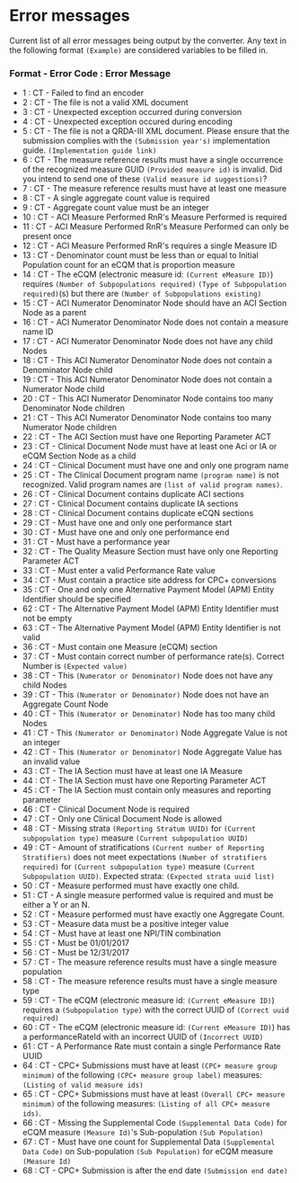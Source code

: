 # Error messages
Current list of all error messages being output by the converter.
Any text in the following format `(Example)` are considered variables to be filled in.

### Format - Error Code : Error Message
* 1 : CT - Failed to find an encoder
* 2 : CT - The file is not a valid XML document
* 3 : CT - Unexpected exception occurred during conversion
* 4 : CT - Unexpected exception occured during encoding
* 5 : CT - The file is not a QRDA-III XML document. Please ensure that the submission complies with the `(Submission year's)` implementation guide. `(Implementation guide link)`
* 6 : CT - The measure reference results must have a single occurrence of the recognized measure GUID `(Provided measure id)` is invalid. Did you intend to send one of these `(Valid measure id suggestions)`?
* 7 : CT - The measure reference results must have at least one measure
* 8 : CT - A single aggregate count value is required
* 9 : CT - Aggregate count value must be an integer
* 10 : CT - ACI Measure Performed RnR's Measure Performed is required
* 11 : CT - ACI Measure Performed RnR's Measure Performed can only be present once
* 12 : CT - ACI Measure Performed RnR's requires a single Measure ID
* 13 : CT - Denominator count must be less than or equal to Initial Population count for an eCQM that is proportion measure
* 14 : CT - The eCQM (electronic measure id: `(Current eMeasure ID)`) requires `(Number of Subpopulations required)` `(Type of Subpopulation required)`(s) but there are `(Number of Subpopulations existing)`
* 15 : CT - ACI Numerator Denominator Node should have an ACI Section Node as a parent
* 16 : CT - ACI Numerator Denominator Node does not contain a measure name ID
* 17 : CT - ACI Numerator Denominator Node does not have any child Nodes
* 18 : CT - This ACI Numerator Denominator Node does not contain a Denominator Node child
* 19 : CT - This ACI Numerator Denominator Node does not contain a Numerator Node child
* 20 : CT - This ACI Numerator Denominator Node contains too many Denominator Node children
* 21 : CT - This ACI Numerator Denominator Node contains too many Numerator Node children
* 22 : CT - The ACI Section must have one Reporting Parameter ACT
* 23 : CT - Clinical Document Node must have at least one Aci or IA or eCQM Section Node as a child
* 24 : CT - Clinical Document must have one and only one program name
* 25 : CT - The Clinical Document program name `(program name)` is not recognized. Valid program names are `(list of valid program names)`.
* 26 : CT - Clinical Document contains duplicate ACI sections
* 27 : CT - Clinical Document contains duplicate IA sections
* 28 : CT - Clinical Document contains duplicate eCQN sections
* 29 : CT - Must have one and only one performance start
* 30 : CT - Must have one and only one performance end
* 31 : CT - Must have a performance year
* 32 : CT - The Quality Measure Section must have only one Reporting Parameter ACT
* 33 : CT - Must enter a valid Performance Rate value
* 34 : CT - Must contain a practice site address for CPC+ conversions
* 35 : CT - One and only one Alternative Payment Model (APM) Entity Identifier should be specified
* 62 : CT - The Alternative Payment Model (APM) Entity Identifier must not be empty
* 63 : CT - The Alternative Payment Model (APM) Entity Identifier is not valid
* 36 : CT - Must contain one Measure (eCQM) section
* 37 : CT - Must contain correct number of performance rate(s). Correct Number is `(Expected value)`
* 38 : CT - This `(Numerator or Denominator)` Node does not have any child Nodes
* 39 : CT - This `(Numerator or Denominator)` Node does not have an Aggregate Count Node
* 40 : CT - This `(Numerator or Denominator)` Node has too many child Nodes
* 41 : CT - This `(Numerator or Denominator)` Node Aggregate Value is not an integer
* 42 : CT - This `(Numerator or Denominator)` Node Aggregate Value has an invalid value
* 43 : CT - The IA Section must have at least one IA Measure
* 44 : CT - The IA Section must have one Reporting Parameter ACT
* 45 : CT - The IA Section must contain only measures and reporting parameter
* 46 : CT - Clinical Document Node is required
* 47 : CT - Only one Clinical Document Node is allowed
* 48 : CT - Missing strata `(Reporting Stratum UUID)` for `(Current subpopulation type)` measure `(Current subpopulation UUID)`
* 49 : CT - Amount of stratifications `(Current number of Reporting Stratifiers)` does not meet expectations `(Number of stratifiers required)` for `(Current subpopulation type)` measure `(Current Subpopulation UUID)`. Expected strata: `(Expected strata uuid list)`
* 50 : CT - Measure performed must have exactly one child.
* 51 : CT - A single measure performed value is required and must be either a Y or an N.
* 52 : CT - Measure performed must have exactly one Aggregate Count.
* 53 : CT - Measure data must be a positive integer value
* 54 : CT - Must have at least one NPI/TIN combination
* 55 : CT - Must be 01/01/2017
* 56 : CT - Must be 12/31/2017
* 57 : CT - The measure reference results must have a single measure population
* 58 : CT - The measure reference results must have a single measure type
* 59 : CT - The eCQM (electronic measure id: `(Current eMeasure ID)`) requires a `(Subpopulation type)` with the correct UUID of `(Correct uuid required)`
* 60 : CT - The eCQM (electronic measure id: `(Current eMeasure ID)`) has a performanceRateId with an incorrect UUID of `(Incorrect UUID)`
* 61 : CT - A Performance Rate must contain a single Performance Rate UUID
* 64 : CT - CPC+ Submissions must have at least `(CPC+ measure group minimum)` of the following `(CPC+ measure group label)` measures: `(Listing of valid measure ids)`
* 65 : CT - CPC+ Submissions must have at least `(Overall CPC+ measure minimum)` of the following measures: `(Listing of all CPC+ measure ids)`.
* 66 : CT - Missing the Supplemental Code `(Supplemental Data Code)` for eCQM measure `(Measure Id)`'s Sub-population `(Sub Population)`
* 67 : CT - Must have one count for Supplemental Data `(Supplemental Data Code)` on Sub-population `(Sub Population)` for eCQM measure `(Measure Id)`
* 68 : CT - CPC+ Submission is after the end date `(Submission end date)`
